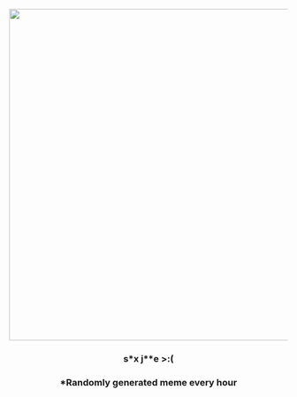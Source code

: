 <p align="center">
        <img src="https://i.redd.it/t8gyqb8izpw81.gif" width="600" height="600">
        </p>
        <h3 align="center">s*x j**e &gt;:(</h3>
        <h3 align="center">*Randomly generated meme every hour</h3>
    